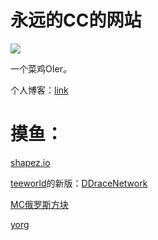 # 永远的CC的网站

![](https://cdn.luogu.com.cn/upload/usericon/189163.png)

一个菜鸡OIer。

个人博客：[link](https://yydcc-blog.github.io/)

# 摸鱼：

[shapez.io](https://hydro.ac/file/2867/shapeziopc.zip)

[teeworld](https://pan.bdwp.vip/s/E6DhA)的新版：[DDraceNetwork](https://pan.bdwp.vip/s/4kWf3)

[MC俄罗斯方块](https://markcup.lanzout.com/b02iukfyf)

[yorg](https://hydro.ac/file/2867/yorgio.zip)
